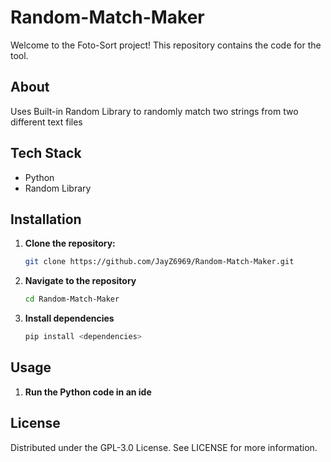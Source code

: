 # Random-Match-Maker

Welcome to the Foto-Sort project! This repository contains the code for the tool. 

## About

Uses Built-in Random Library to randomly match two strings from two different text files

## Tech Stack
  - Python
  - Random Library

## Installation

1. **Clone the repository:**
   ```sh
   git clone https://github.com/JayZ6969/Random-Match-Maker.git

2. **Navigate to the repository**
   ```sh
   cd Random-Match-Maker

3. **Install dependencies**
   ```sh
   pip install <dependencies>

## Usage 

1. **Run the Python code in an ide**

## License

Distributed under the GPL-3.0 License. See LICENSE for more information.
